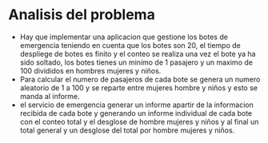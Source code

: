 # Analisis del problema
- Hay que implementar una aplicacion  que gestione los botes de emergencia teniendo en cuenta que los botes son 20, el tiempo de despliege de botes es finito y el conteo se realiza una vez el bote ya ha sido soltado, los botes tienes un minimo de 1 pasajero y un maximo de 100 divididos en hombres mujeres y niños.
- Para calcular el numero de pasajeros de cada bote se genera un numero aleatorio de 1 a 100 y se reparte entre mujeres hombre y niños y esto se manda al informe.
- el servicio de emergencia generar un informe apartir de la informacion recibida de cada bote y generando un informe individual de cada bote con el conteo total y el desglose de hombre mujeres y niños y al final un total general y un desglose del total por hombre mujeres y niños.
